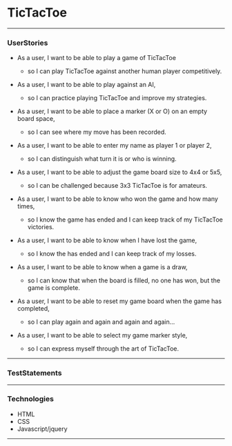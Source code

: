 # TicTacToe

------
### UserStories

- As a user, I want to be able to play a game of TicTacToe
  - so I can play TicTacToe against another human player competitively.


- As a user, I want to be able to play against an AI,
  - so I can practice playing TicTacToe and improve my strategies.


- As a user, I want to be able to place a marker (X or O) on an empty board space,
  - so I can see where my move has been recorded.


- As a user, I want to be able to enter my name as player 1 or player 2,
  - so I can distinguish what turn it is or who is winning.


- As a user, I want to be able to adjust the game board size to 4x4 or 5x5,
  - so I can be challenged because 3x3 TicTacToe is for amateurs.


- As a user, I want to be able to know who won the game and how many times,
  - so I know the game has ended and I can keep track of my TicTacToe victories.


- As a user, I want to be able to know when I have lost the game,
  - so I know the has ended and I can keep track of my losses.


- As a user, I want to be able to know when a game is a draw,
  - so I can know that when the board is filled, no one has won, but the game is complete.


- As a user, I want to be able to reset my game board when the game has completed,
  - so I can play again and again and again and again...


- As a user, I want to be able to select my game marker style,
  - so I can express myself through the art of TicTacToe.
----

### TestStatements



-----
### Technologies

- HTML
- CSS
- Javascript/jquery
-------
